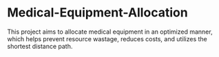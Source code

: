 # Medical-Equipment-Allocation
This project aims to allocate medical equipment in an optimized manner, which helps prevent resource wastage, reduces costs, and utilizes the shortest distance path.
